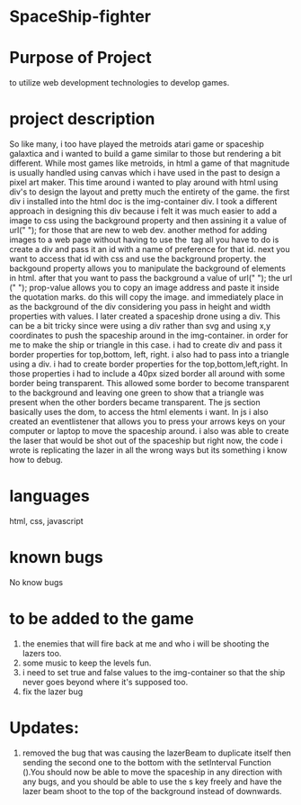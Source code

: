 # SpaceShip-fighter

# Purpose of Project
to utilize web development technologies to develop games.

# project description
So like many, i too have played the metroids atari game or spaceship galaxtica and i wanted to build a game similar to those but rendering a bit different. While most games like metroids, in html a game of that magnitude is usually handled using canvas which i have used in the past to design a pixel art maker. This time around i wanted to play around with html using div's to design the layout and pretty much the entirety of the game. the first div i installed into the html doc is the img-container div. I took a different approach in designing this div because i felt it was much easier to add a image to css using the background property and then assining it a value of url(" "); for those that are new to web dev. another method for adding images to a web page without having to use the <img> tag all you have to do is create a div and pass it an id with a name of preference for that id. next you want to access that id with css and use the background property. the backgound property allows you to manipulate the background of elements in html. after that you want to pass the background a value of url(" "); the url (" "); prop-value allows you to copy an image address and paste it inside the quotation marks. do this will copy the image. and immediately place in as the background of the div considering you pass in height and width properties with values. I later created a spaceship drone using a div. This can be a bit tricky since were using a div rather than svg and using x,y coordinates to push the spaceship around in the img-container. in order for me to make the ship or triangle in this case. i had to create div and pass it border properties for top,bottom, left, right. i also had to pass into a triangle using a div. i had to create border properties for the top,bottom,left,right. In those properties i had to include a 40px sized border all around with some border being transparent. This allowed some border to become transparent to the background and leaving one green to show that a triangle was present when the other borders became transparent. The js section basically uses the dom, to access the html elements i want. In js i also created an eventlistener that allows you to press your arrows keys on your computer or laptop to move the spaceship around. i also was able to create the laser that would be shot out of the spaceship but right now, the code i wrote is replicating the lazer in all the wrong ways but its something i know how to debug. 

# languages 
html, css, javascript

# known bugs
No know bugs 

# to be added to the game 
1. the enemies that will fire back at me and who i will be shooting the lazers too. 
2. some music to keep the levels fun. 
3. i need to set true and false values to the img-container so that the ship never goes beyond where it's supposed too. 
4. fix the lazer bug

# Updates:
1. removed the bug that was causing the lazerBeam to duplicate itself then sending the second one to the bottom with the setInterval Function ().You should now be able to move the spaceship in any direction with any bugs, and you should be able to use the s key freely and have the lazer beam shoot to the top of the background instead of downwards. 
